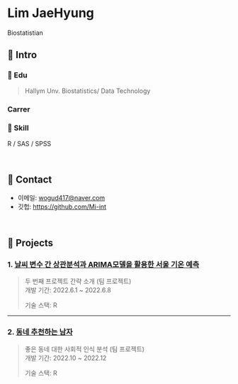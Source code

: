 # Lim JaeHyung

Biostatistian
</br>

## :pushpin: Intro

### 📑 Edu
> Hallym Unv. Biostatistics/ Data Technology

### Carrer
> 

### :book: Skill 

R / SAS / SPSS


</br>

## :pushpin: Contact
- 이메일: wogud417@naver.com
- 깃헙: https://github.com/Mi-int

</br>

## :pushpin: Projects
### 1. [날씨 변수 간 상관분석과 ARIMA모델을 활용한 서울 기온 예측](https://github.com/Mi-int/Seoul-temperature)
>두 번째 프로젝트 간략 소개  (팀 프로젝트)  
>개발 기간: 2022.6.1 ~ 2022.6.8  
>  
>기술 스택:   R


---
### 2. [동네 추천하는 남자](https://github.com/Mi-int/DongChu)
>좋은 동네 대한 사회적 인식 분석 (팀 프로젝트)  
>개발 기간: 2022.10 ~ 2022.12  
>  
>기술 스택:   R

